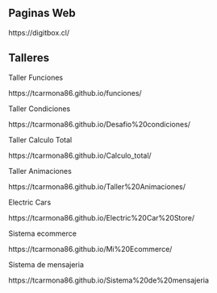 <h2>Paginas Web</h2>

<p>https://digitbox.cl/</p>


<h2>Talleres</h2>

<p>Taller Funciones</p>
<p>https://tcarmona86.github.io/funciones/</p>

<p>Taller Condiciones</p>
<p>https://tcarmona86.github.io/Desafio%20condiciones/</p>

<p>Taller Calculo Total</p>
<p>https://tcarmona86.github.io/Calculo_total/</p>

<p>Taller Animaciones</p>
<p>https://tcarmona86.github.io/Taller%20Animaciones/</p>


<p>Electric Cars<p>
<p>https://tcarmona86.github.io/Electric%20Car%20Store/</p>

<P>Sistema ecommerce<p>
<p>https://tcarmona86.github.io/Mi%20Ecommerce/</p>

<p>Sistema de mensajeria</p>
<p>https://tcarmona86.github.io/Sistema%20de%20mensajeria</p>
